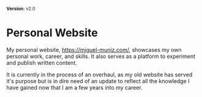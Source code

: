 <small>**Version:** v2.0</small>
# Personal Website

My personal website, https://miguel-muniz.com/, showcases my own personal work, career, and skills. It also serves as a platform to experiment and publish written content.

It is currently in the process of an overhaul, as my old website has served it's purpose but is in dire need of an update to reflect all the knowledge I have gained now that I am a few years into my career.